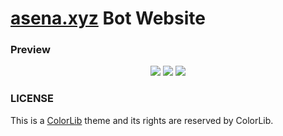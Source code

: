 # [asena.xyz][website] Bot Website

### Preview
<div style="text-align: center">
    <img src="https://cdn.discordapp.com/attachments/800449652159676417/806186754482110485/unknown.png">
    <img src="https://cdn.discordapp.com/attachments/800449652159676417/806187085659897866/unknown.png">
    <img src="https://cdn.discordapp.com/attachments/800449652159676417/806186927882502214/unknown.png">
</div>

### LICENSE
This is a [ColorLib](http://colorlib.com/) theme and its rights are reserved by ColorLib.

[website]: https://asena.xyz
